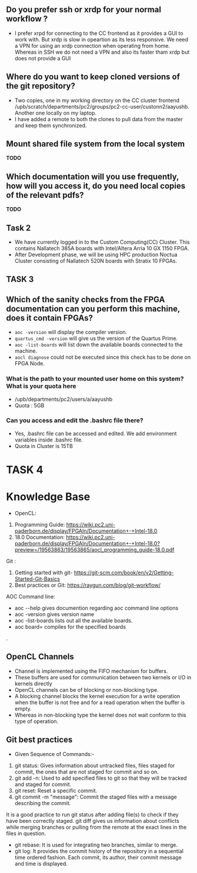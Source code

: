 
## Do you prefer ssh or xrdp for your normal workflow ?
- I prefer xrpd for connecting to the CC frontend as it provides a GUI to work with.
But xrdp is slow in opeartion as its less responsive. We need a VPN for using an xrdp connection when operating from home. Whereas in SSH we do not need a VPN and also its faster tham xrdp but does not provide a GUI

## Where do you want to keep cloned versions of the git repository?
- Two copies, one in my working directory on the CC cluster frontend /upb/scratch/departments/pc2/groups/pc2-cc-user/custonn2/aayushb. 
Another one locally on my laptop.
- I have added a remote to both the clones to pull data from the master and keep them synchronized.

## Mount shared file system from the local system 
**TODO**

##  Which documentation will you use frequently, how will you access it, do you need local copies of the relevant pdfs?
**TODO**




## Task 2
- We have currently logged in to the Custom Computing(CC) Cluster. This contains Nallatech 385A boards with Intel/Altera Arria 10 GX 1150 FPGA.
- After Development phase, we will be using HPC production Noctua Cluster consisting of Nallatech 520N boards with Stratix 10 FPGAs.




## TASK 3

##  Which of the sanity checks from the FPGA documentation can you perform this machine, does it contain FPGAs?
- `aoc -version` will display the compiler version.
- `quartus_cmd -version` will give us the version of the Quartus Prime.
- `aoc -list-boards` will list down the available boards connected to the machine.
- `aocl diagnose`  could not be executed since this check has to be done on FPGA Node.

### What is the path to your mounted user home on this system? What is  your quota here 
- /upb/departments/pc2/users/a/aayushb
- Quota : 5GB

### Can you access and edit the .bashrc file there?
- Yes, .bashrc file can be accessed and edited. We add environment variables inside .bashrc file. 
- Quota in Cluster is 15TB

# TASK 4


# Knowledge Base 

  - OpenCL: 
1. Programming Guide: https://wiki.pc2.uni-paderborn.de/display/FPGAIn/Documentation+-+Intel-18.0
 2. 18.0 Documentation:  https://wiki.pc2.uni-paderborn.de/display/FPGAIn/Documentation+-+Intel-18.0?preview=/19563863/19563865/aocl_programming_guide-18.0.pdf
 
 

Git :

 1. Getting started with git- https://git-scm.com/book/en/v2/Getting-Started-Git-Basics
 2. Best practices or Git: https://raygun.com/blog/git-workflow/

AOC Command line:

 - aoc --help gives documention regarding aoc command line options
 - aoc -version gives version name
 - aoc -list-boards lists out all the available boards.
 - aoc board= compiles for the specified boards

.
## OpenCL Channels 

- Channel is implemented using the FIFO mechanism for buffers. 
- These buffers are used for communication between two kernels or I/O in kernels directly
- OpenCL channels can be of blocking or non-blocking type.
- A blocking channel blocks the kernel execution for a write operation when the buffer is not free and for a read operation when the buffer is empty. 
- Whereas in non-blocking type the kernel does not wait conform to this type of operation. 

## Git best practices

 - Given Sequence of Commands:-
1. git status: Gives information about untracked files, files staged for commit, the ones that are not staged for commit and so on.
2. git add -n: Used to add specified files to git so that they will be tracked and staged for commit.
3. git reset: Reset a specific commit.
4. git commit -m "message": Commit the staged files with a message describing the commit.



It is a good practice to run git status after adding  file(s) to check if they have been correctly staged. git diff gives us information about conflicts while merging branches or pulling from the remote at the exact lines in the files in question.


- git rebase: It is used for integrating two branches, similar to merge.
- git log: It provides the commit history of the repository in a sequential time ordered fashion. Each commit, its author, their commit message and time is displayed.





